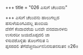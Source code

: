 +++
title = "026 ಎಸುಗೆ ಚೆಲುವನು"

+++
ಎಸುಗೆ ಚೆಲುವನು ಹಾಲುಗಲ್ಲದ  
ಹಸುಳೆಯಂಗವಿದಲ್ಲ ತುಂಬಿಯ  
ದೆಸೆಗೆ ಕೆಂದಾವರೆಯ ಬನವೇ ವನದವಾನಳನು  
ಉಸುರದೀ ಜಯದೊಪ್ಪದಲಿ ಜಾ  
ಳಿಸುವರೊಳ್ಳಿತು ತೊಲಗೆನುತ ನಿ  
ಪ್ಪಸರದಲಿ ತೆಗೆದೆಚ್ಚನರ್ಜುನನಿನಸುತನಸುತನ       ॥26॥
